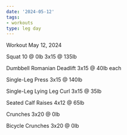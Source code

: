 ```yaml
---
date: '2024-05-12'
tags:
- workouts
type: leg day
---
```


Workout May 12, 2024

Squat
10 @ 0lb
3x15 @ 135lb

Dumbbell Romanian Deadlift
3x15 @ 40lb each

Single-Leg Press
3x15 @ 140lb

Single-Leg Lying Leg Curl
3x15 @ 35lb

Seated Calf Raises
4x12 @ 65lb

Crunches
3x20 @ 0lb

Bicycle Crunches
3x20 @ 0lb